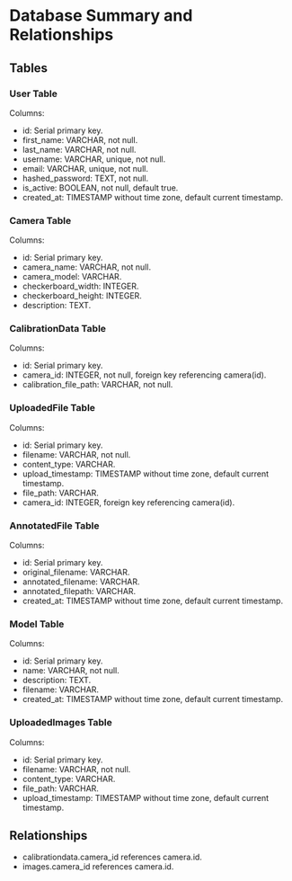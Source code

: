 # Database Summary and Relationships

## Tables

### User Table

Columns:
- id: Serial primary key.
- first_name: VARCHAR, not null.
- last_name: VARCHAR, not null.
- username: VARCHAR, unique, not null.
- email: VARCHAR, unique, not null.
- hashed_password: TEXT, not null.
- is_active: BOOLEAN, not null, default true.
- created_at: TIMESTAMP without time zone, default current timestamp.

### Camera Table

Columns:
- id: Serial primary key.
- camera_name: VARCHAR, not null.
- camera_model: VARCHAR.
- checkerboard_width: INTEGER.
- checkerboard_height: INTEGER.
- description: TEXT.

### CalibrationData Table

Columns:
- id: Serial primary key.
- camera_id: INTEGER, not null, foreign key referencing camera(id).
- calibration_file_path: VARCHAR, not null.

### UploadedFile Table

Columns:
- id: Serial primary key.
- filename: VARCHAR, not null.
- content_type: VARCHAR.
- upload_timestamp: TIMESTAMP without time zone, default current timestamp.
- file_path: VARCHAR.
- camera_id: INTEGER, foreign key referencing camera(id).

### AnnotatedFile Table

Columns:
- id: Serial primary key.
- original_filename: VARCHAR.
- annotated_filename: VARCHAR.
- annotated_filepath: VARCHAR.
- created_at: TIMESTAMP without time zone, default current timestamp.

### Model Table

Columns:
- id: Serial primary key.
- name: VARCHAR, not null.
- description: TEXT.
- filename: VARCHAR.
- created_at: TIMESTAMP without time zone, default current timestamp.

### UploadedImages Table

Columns:
- id: Serial primary key.
- filename: VARCHAR, not null.
- content_type: VARCHAR.
- file_path: VARCHAR.
- upload_timestamp: TIMESTAMP without time zone, default current timestamp.

## Relationships

- calibrationdata.camera_id references camera.id.
- images.camera_id references camera.id.
